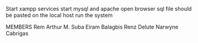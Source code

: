 Start xampp services
start mysql and apache
open browser
sql file should be pasted on the local host
run the system

MEMBERS
Rem Arthur M. Suba
Eiram Balagbis
Renz Delute
Narwyne Cabrigas
